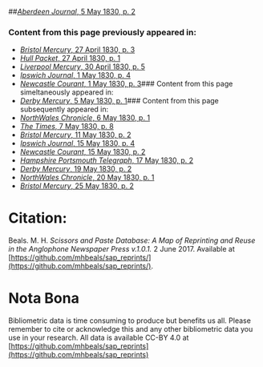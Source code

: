 ##[*Aberdeen Journal*, 5 May 1830, p. 2](https://mhbeals.github.io/sap_html/Aberdeen-Journal/Aberdeen-Journal-5-May-1830-p-2)

### Content from this page previously appeared in:
+ [*Bristol Mercury*, 27 April 1830, p. 3](https://mhbeals.github.io/sap_html/Bristol-Mercury/Bristol-Mercury-27-April-1830-p-3)
+ [*Hull Packet*, 27 April 1830, p. 1](https://mhbeals.github.io/sap_html/Hull-Packet/Hull-Packet-27-April-1830-p-1)
+ [*Liverpool Mercury*, 30 April 1830, p. 5](https://mhbeals.github.io/sap_html/Liverpool-Mercury/Liverpool-Mercury-30-April-1830-p-5)
+ [*Ipswich Journal*, 1 May 1830, p. 4](https://mhbeals.github.io/sap_html/Ipswich-Journal/Ipswich-Journal-1-May-1830-p-4)
+ [*Newcastle Courant*, 1 May 1830, p. 3](https://mhbeals.github.io/sap_html/Newcastle-Courant/Newcastle-Courant-1-May-1830-p-3)### Content from this page simeltaneously appeared in:
+ [*Derby Mercury*, 5 May 1830, p. 1](https://mhbeals.github.io/sap_html/Derby-Mercury/Derby-Mercury-5-May-1830-p-1)### Content from this page subsequently appeared in:
+ [*NorthWales Chronicle*, 6 May 1830, p. 1](https://mhbeals.github.io/sap_html/NorthWales-Chronicle/NorthWales-Chronicle-6-May-1830-p-1)
+ [*The Times*, 7 May 1830, p. 8](https://mhbeals.github.io/sap_html/The-Times/The-Times-7-May-1830-p-8)
+ [*Bristol Mercury*, 11 May 1830, p. 2](https://mhbeals.github.io/sap_html/Bristol-Mercury/Bristol-Mercury-11-May-1830-p-2)
+ [*Ipswich Journal*, 15 May 1830, p. 4](https://mhbeals.github.io/sap_html/Ipswich-Journal/Ipswich-Journal-15-May-1830-p-4)
+ [*Newcastle Courant*, 15 May 1830, p. 2](https://mhbeals.github.io/sap_html/Newcastle-Courant/Newcastle-Courant-15-May-1830-p-2)
+ [*Hampshire Portsmouth Telegraph*, 17 May 1830, p. 2](https://mhbeals.github.io/sap_html/Hampshire-Portsmouth-Telegraph/Hampshire-Portsmouth-Telegraph-17-May-1830-p-2)
+ [*Derby Mercury*, 19 May 1830, p. 2](https://mhbeals.github.io/sap_html/Derby-Mercury/Derby-Mercury-19-May-1830-p-2)
+ [*NorthWales Chronicle*, 20 May 1830, p. 1](https://mhbeals.github.io/sap_html/NorthWales-Chronicle/NorthWales-Chronicle-20-May-1830-p-1)
+ [*Bristol Mercury*, 25 May 1830, p. 2](https://mhbeals.github.io/sap_html/Bristol-Mercury/Bristol-Mercury-25-May-1830-p-2)
                    
# Citation: 

Beals. M. H. *Scissors and Paste Database: A Map of Reprinting and Reuse in the Anglophone Newspaper Press v.1.0.1.* 2 June 2017. Available at [https://github.com/mhbeals/sap_reprints/](https://github.com/mhbeals/sap_reprints/). 
                    
# Nota Bona

Bibliometric data is time consuming to produce but benefits us all. Please remember to cite or acknowledge this and any other bibliometric data you use in your research. All data is available CC-BY 4.0 at [https://github.com/mhbeals/sap_reprints](https://github.com/mhbeals/sap_reprints)